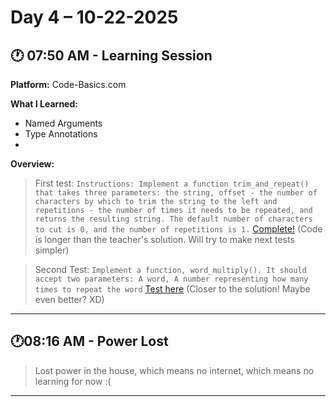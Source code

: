 # Day 4 – 10-22-2025

## 🕐 07:50 AM - Learning Session
**Platform:** Code-Basics.com

**What I Learned:**
- Named Arguments
- Type Annotations
- 

**Overview:**
> First test:
    `Instructions: Implement a function trim_and_repeat() that takes three parameters: the string, offset - the number of characters by which to trim the string to the left and repetitions - the number of times it needs to be repeated, and returns the resulting string. The default number of characters to cut is 0, and the number of repetitions is 1.`
        [Complete!](..//CodeBasics%20Tests/named_arguments.py) (Code is longer than the teacher's solution. Will try to make next tests simpler)

>Second Test:
    `Implement a function, word_multiply(). It should accept two parameters: A word, A number representing how many times to repeat the word`
        [Test here](..//CodeBasics%20Tests/type_annotations.py) (Closer to the solution! Maybe even better? XD)

---

## 🕐08:16 AM - Power Lost
> Lost power in the house, which means no internet, which means no learning for now :(

---


